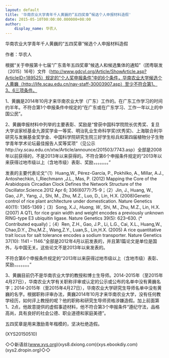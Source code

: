 ```yaml
---
layout: default
title: '华南农业大学青年千人黄巍的“五四奖章”候选个人申报材料造假'
date: 2015-05-10T00:00:00.000000+08:00
author:
    display_name: 华农人
---
```


华南农业大学青年千人黄巍的“五四奖章”候选个人申报材料造假

作者：华农人

根据“关于申报第十七届“广东青年五四奖章”候选人和候选集体的通知”（团粤联发〔2015〕16号）文件（http://www.gdcyl.org/Article/ShowArticle.asp?ArticleID=189525）规定的“个人奖申报条件”中的6个条件，华南农业大学候选个人黄巍（http://life.scau.edu.cn/nav-staff-30003907.asp）至少不符合第1、3、6三项条件。

1、黄巍是2014年10月才来华南农业大学（广东）工作的。在广东工作学习的时间约半年。不符合第1个申报条件中规定的“在广东或在广东学习、工作一年以上的中国公民”。

2、黄巍申报材料中列举的主要表彰、奖励是“曾获中国科学院院长优秀奖、复旦大学谈家桢基金九源奖学金一等奖、明治乳业生命科学奖(优秀奖)、上海联合利华研究与发展基金奖学金、中国科学院研究生院三好学生标兵和第四届植物分子生物学青年学术论坛最佳报告人奖等奖项”（见公示http://xy.scau.edu.cn/xtw/Article/announce/201503/7743.asp）全部是2008年以前获得的，不是2013年以来获得的。不符合第6个申报条件规定的“2013年以来获得过地市级以上（含地市级）表彰、奖励，。。。。。。”

发表的主要代表论文“（1）Huang,W., Pérez-García, P., Pokhilko, A., Millar, A.J., Antoshechkin, I.,Riechmann ,J.L., Mas, P. (2012) Mapping the Core of the Arabidopsis Circadian Clock Defines the Network Structure of the Oscillator.Science.2012 Apr 6; 336(6077):75-9；（2）Jin, J., Huang, W., Gao, J.P., Yang, J., Shi, M., Zhu, M.Z., Luo, D., Lin, H.X. (2008)Genetic control of rice plant architecture under domestication. Nature Genetics 40(11): 1365-1369；（3）Song, X.J.*, Huang, W.*, Shi, M., Zhu, M.Z., Lin, H.X. (2007) A QTL for rice grain width and weight encodes a previously unknown RING-type E3 ubiquitin ligase. Nature Genetics 39(5): 623–630. (* Contributed equally)；（4）Ren, Z.H., Gao, J.P., Li, L.G., Cai, X.L., Huang,W., Chao,D.Y., Zhu,M.Z., Wang,Z.Y., Luan,S., Lin,H.X. (2005) A rice quantitative trait locus for salt tolerance encodes a sodium transporter. Nature Genetics 37(10): 1141 – 1146.”全部是2012年4月以前发表的，并且第1篇论文是单位是国外，与中国无关。这些论文不是2013年以来发表的。

不符合第6个申报条件规定的“2013年以来获得过地市级以上（含地市级）表彰、奖励，。。。。。。”

3、黄巍目前仍不是华南农业大学的教授和博士生导师。2014-2015年（至2015年4月27日），华南农业大学有关职称评审或认定的公示或公布的名单中没有黄巍名字；2014-2015年（至2015年4月27日），华南农业大学研究生导师名单中没有黄巍的名字。根据职称评审办法，黄巍2014年10月才来华南农业大学，没有任何教学经历，如何评上教授的呢？他的职称和研究生导师资格涉嫌造假。加上前面第1、2点，他故意提供的虚假事迹材料，他不符合第3个申报条件“遵纪守法，品格高尚，具有良好的社会公德、职业道德和家庭美德”。

五四奖章是用来激励青年楷模的，坚决杜绝造假。

(XYS20150510)

◇◇新语丝(www.xys.org)(xys8.dxiong.com)(xys.ebookdiy.com)(xys2.dropin.org)◇◇

